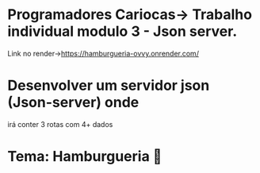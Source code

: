 # Programadores Cariocas-> Trabalho individual modulo 3 - Json server.
Link no render->https://hamburgueria-ovvy.onrender.com/
# Desenvolver um servidor json (Json-server) onde
irá conter 3 rotas com 4+ dados 
# Tema: Hamburgueria 🍔
